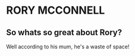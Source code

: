 # RORY MCCONNELL

## So whats so great about Rory?

Well according to his mum, he's a waste of space!

